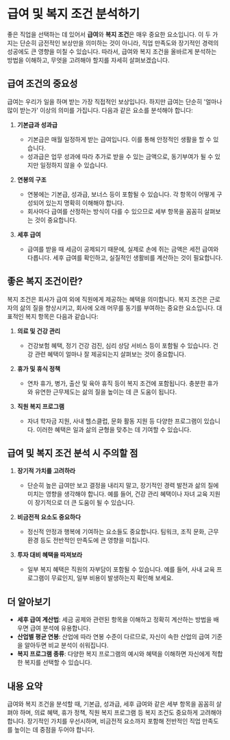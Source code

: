 # 급여 및 복지 조건 분석하기

좋은 직업을 선택하는 데 있어서 **급여**와 **복지 조건**은 매우 중요한 요소입니다. 이 두 가지는 단순히 금전적인 보상만을 의미하는 것이 아니라, 직업 만족도와 장기적인 경력의 성공에도 큰 영향을 미칠 수 있습니다. 따라서, 급여와 복지 조건을 올바르게 분석하는 방법을 이해하고, 무엇을 고려해야 할지를 자세히 살펴보겠습니다.

## 급여 조건의 중요성

급여는 우리가 일을 하며 받는 가장 직접적인 보상입니다. 하지만 급여는 단순히 '얼마나 많이 받는가' 이상의 의미를 가집니다. 다음과 같은 요소를 분석해야 합니다:

1. **기본급과 성과급**
   - 기본급은 매월 일정하게 받는 급여입니다. 이를 통해 안정적인 생활을 할 수 있습니다.
   - 성과급은 업무 성과에 따라 추가로 받을 수 있는 금액으로, 동기부여가 될 수 있지만 일정하지 않을 수 있습니다.

2. **연봉의 구조**
   - 연봉에는 기본급, 성과급, 보너스 등이 포함될 수 있습니다. 각 항목이 어떻게 구성되어 있는지 명확히 이해해야 합니다.
   - 회사마다 급여를 산정하는 방식이 다를 수 있으므로 세부 항목을 꼼꼼히 살펴보는 것이 중요합니다.

3. **세후 급여**
   - 급여를 받을 때 세금이 공제되기 때문에, 실제로 손에 쥐는 금액은 세전 급여와 다릅니다. 세후 급여를 확인하고, 실질적인 생활비를 계산하는 것이 필요합니다.

## 좋은 복지 조건이란?

복지 조건은 회사가 급여 외에 직원에게 제공하는 혜택을 의미합니다. 복지 조건은 근로자의 삶의 질을 향상시키고, 회사에 오래 머무를 동기를 부여하는 중요한 요소입니다. 대표적인 복지 항목은 다음과 같습니다:

1. **의료 및 건강 관리**
   - 건강보험 혜택, 정기 건강 검진, 심리 상담 서비스 등이 포함될 수 있습니다. 건강 관련 혜택이 얼마나 잘 제공되는지 살펴보는 것이 중요합니다.

2. **휴가 및 휴식 정책**
   - 연차 휴가, 병가, 출산 및 육아 휴직 등이 복지 조건에 포함됩니다. 충분한 휴가와 유연한 근무제도는 삶의 질을 높이는 데 큰 도움이 됩니다.

3. **직원 복지 프로그램**
   - 자녀 학자금 지원, 사내 헬스클럽, 문화 활동 지원 등 다양한 프로그램이 있습니다. 이러한 혜택은 일과 삶의 균형을 맞추는 데 기여할 수 있습니다.

## 급여 및 복지 조건 분석 시 주의할 점

1. **장기적 가치를 고려하라**
   - 단순히 높은 급여만 보고 결정을 내리지 말고, 장기적인 경력 발전과 삶의 질에 미치는 영향을 생각해야 합니다. 예를 들어, 건강 관리 혜택이나 자녀 교육 지원이 장기적으로 더 큰 도움이 될 수 있습니다.

2. **비금전적 요소도 중요하다**
   - 정신적 안정과 행복에 기여하는 요소들도 중요합니다. 팀워크, 조직 문화, 근무 환경 등도 전반적인 만족도에 큰 영향을 미칩니다.

3. **투자 대비 혜택을 따져보라**
   - 일부 복지 혜택은 직원의 자부담이 포함될 수 있습니다. 예를 들어, 사내 교육 프로그램이 무료인지, 일부 비용이 발생하는지 확인해 보세요.

## 더 알아보기

* **세후 급여 계산법**: 세금 공제와 관련된 항목을 이해하고 정확히 계산하는 방법을 배우면 급여 분석에 유용합니다.
* **산업별 평균 연봉**: 산업에 따라 연봉 수준이 다르므로, 자신이 속한 산업의 급여 기준을 알아두면 비교 분석이 쉬워집니다.
* **복지 프로그램 종류**: 다양한 복지 프로그램의 예시와 혜택을 이해하면 자신에게 적합한 복지를 선택할 수 있습니다.

## 내용 요약

급여와 복지 조건을 분석할 때, 기본급, 성과급, 세후 급여와 같은 세부 항목을 꼼꼼히 살펴야 하며, 의료 혜택, 휴가 정책, 직원 복지 프로그램 등 복지 조건도 중요하게 고려해야 합니다. 장기적인 가치를 우선시하며, 비금전적 요소까지 포함해 전반적인 직업 만족도를 높이는 데 중점을 두어야 합니다.